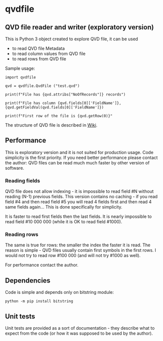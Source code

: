 # qvdfile

## QVD file reader and writer (exploratory version)

This is Python 3 object created to explore QVD file, it can be used 

* to read QVD file Metadata
* to read column values from QVD file
* to read rows from QVD file

Sample usage:

```
import qvdfile 

qvd = qvdfile.QvdFile ("test.qvd")

print(f"File has {qvd.attribs["NoOfRecords"]} records")

print(f"File has column {qvd.fields[0]['FieldName']}, {qvd.getFieldVal(qvd.fields[0]['FieldName']})
  
print(f"First row of the file is {qvd.getRow(0)}"
```

The structure of QVD file is described in [Wiki](../../wiki).

## Performance

This is exploratory version and it is not suited for production usage. Code simplicity is the first priority. If you need better performance please contact the author: QVD files can be read much much faster by other version of software.

### Reading fields

QVD file does not allow indexing - it is impossible to read field #N without reading (N-1) previous fields. This version contains no caching - if you read field #4 and then read field #5 you will read 4 fields first and then read 4 same fields again... This is done specifically for simplicity.

It is faster to read first fields then the last fields. It is nearly impossible to read field #10 000 000 (while it is OK to read field #1000).

### Reading rows

The same is true for rows: the smaller the index the faster it is read. The reason is simple - QVD files usually contain first symbols in the first rows. I would not try to read row #100 000 (and will not try #1000 as well).

For performance contact the author.

## Dependencies

Code is simple and depends only on bitstring module:

```python -m pip install bitstring```

## Unit tests

Unit tests are provided as a sort of documentation - they describe what to expect from the code (or how it was supposed to be used by the author).
